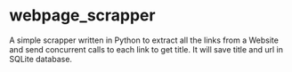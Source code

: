 # webpage_scrapper
A simple scrapper written in Python to extract all the links from a Website and send concurrent calls to each link to get title. It will save title and url in SQLite database.
